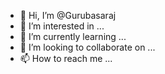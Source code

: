 - 👋 Hi, I’m @Gurubasaraj
- 👀 I’m interested in ...
- 🌱 I’m currently learning ...
- 💞️ I’m looking to collaborate on ...
- 📫 How to reach me ...

<!---
Gurubasaraj/Gurubasaraj is a ✨ special ✨ repository because its `README.md` (this file) appears on your GitHub profile.
You can click the Preview link to take a look at your changes.
--->
